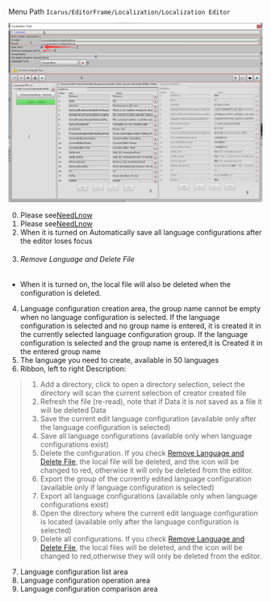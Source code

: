 Menu Path `Icarus/EditorFrame/Localization/Localization Editor`

![Localization Tools](https://github.com/yika-aixi/EditorFrameDoc/blob/master/Images/Editor/En/LocalizationTools.png)

0. Please see[NeedLnow](https://github.com/yika-aixi/EditorFrameDoc/blob/master/Doc/En/Editor/0.NeedLnow.md#LanguageSeting)
1. Please see[NeedLnow](https://github.com/yika-aixi/EditorFrameDoc/blob/master/Doc/En/Editor/0.NeedLnow.md#CreatAndParseSelect)
2. When it is turned on Automatically save all language configurations after the editor loses focus
2. ###### Remove Language and Delete File
- When it is turned on, the local file will also be deleted when the configuration is deleted.
4. Language configuration creation area, the group name cannot be empty when no language configuration is selected. If the language configuration is selected and no group name is entered, it is created it in the currently selected language configuration group. If the language configuration is selected and the group name is entered,it is Created it  in the entered group name
5. The language you need to create, available in 50 languages
6. Ribbon, left to right Description:
> 1. Add a directory, click to open a directory selection, select the directory will scan the current selection of creator created file
> 2.  Refresh the file (re-read), note that if Data it is not saved as a file it will be deleted Data
> 3. Save the current edit language configuration (available only after the language configuration is selected)
> 4. Save all language configurations (available only when language configurations exist)
> 5. Delete the configuration. If you check [Remove Language and Delete File](#RemoveLanguageandDeleteFile), the local file will be deleted, and the icon will be changed to red, otherwise it will only be deleted from the editor.
> 6. Export the group of the currently edited language configuration (available only if language configuration is selected)
> 7. Export all language configurations (available only when language configurations exist)
> 8. Open the directory where the current edit language configuration is located (available only after the language configuration is selected)
> 9. Delete all configurations. If you check [Remove Language and Delete File](#RemoveLanguageandDeleteFile), the local files will be deleted, and the icon will be changed to red,otherwise they will only be deleted from the editor.

7. Language configuration list area
8. Language configuration operation area
9. Language configuration comparison area
